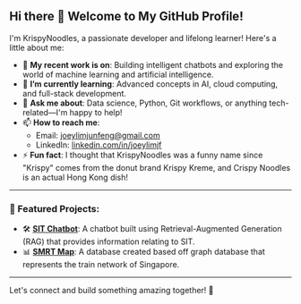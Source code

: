 ## Hi there 👋 Welcome to My GitHub Profile!

I'm KrispyNoodles, a passionate developer and lifelong learner! Here's a little about me:

- 🔭 **My recent work is on**: Building intelligent chatbots and exploring the world of machine learning and artificial intelligence.
- 🌱 **I’m currently learning**: Advanced concepts in AI, cloud computing, and full-stack development.
- 💬 **Ask me about**: Data science, Python, Git workflows, or anything tech-related—I'm happy to help!
- 📫 **How to reach me**:  
  - Email: [joeylimjunfeng@gmail.com](mailto:joeylimjunfeng@gmail.com)  
  - LinkedIn: [linkedin.com/in/joeylimjf](https://www.linkedin.com/in/joeylimjf/)
- ⚡ **Fun fact**: I thought that KrispyNoodles was a funny name since "Krispy" comes from the donut brand Krispy Kreme, and Crispy Noodles is an actual Hong Kong dish!
---

### 🌟 Featured Projects:
- 🛠 **[SIT Chatbot](https://github.com/KrispyNoodles/SIT_Chatbot)**: A chatbot built using Retrieval-Augmented Generation (RAG) that provides information relating to SIT.
- 📊 **[SMRT Map](https://github.com/KrispyNoodles/SMRT_Neo4j)**: A database created based off graph database that represents the train network of Singapore.

---

Let's connect and build something amazing together! 🚀
